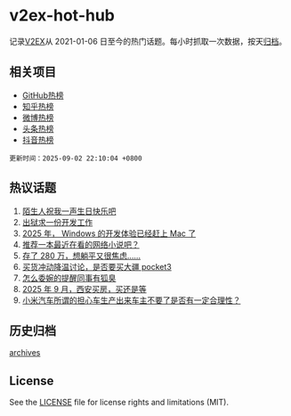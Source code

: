 # v2ex-hot-hub

 记录[V2EX](https://www.v2ex.com/)从 2021-01-06 日至今的热门话题。每小时抓取一次数据，按天[归档](archives)。
 
 ## 相关项目

- [GitHub热榜](https://github.com/snaildev/github-hot-hub)
- [知乎热榜](https://github.com/snaildev/zhihu-hot-hub)
- [微博热榜](https://github.com/snaildev/weibo-hot-hub)
- [头条热榜](https://github.com/snaildev/toutiao-hot-hub)
- [抖音热榜](https://github.com/snaildev/douyin-hot-hub)


 `更新时间：2025-09-02 22:10:04 +0800`

## 热议话题

1. [陌生人祝我一声生日快乐吧](https://www.v2ex.com/t/1156452)
1. [出狱求一份开发工作](https://www.v2ex.com/t/1156429)
1. [2025 年， Windows 的开发体验已经赶上 Mac 了](https://www.v2ex.com/t/1156421)
1. [推荐一本最近在看的网络小说吧？](https://www.v2ex.com/t/1156494)
1. [存了 280 万，想躺平又很焦虑……](https://www.v2ex.com/t/1156434)
1. [买货冲动降温讨论，是否要买大疆 pocket3](https://www.v2ex.com/t/1156459)
1. [怎么委婉的提醒同事有狐臭](https://www.v2ex.com/t/1156474)
1. [2025 年 9 月，西安买房，买还是等](https://www.v2ex.com/t/1156468)
1. [小米汽车所谓的担心车生产出来车主不要了是否有一定合理性？](https://www.v2ex.com/t/1156503)

## 历史归档

[archives](archives)

## License

See the [LICENSE](LICENSE) file for license rights and limitations (MIT).

